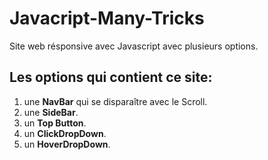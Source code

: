 # Javacript-Many-Tricks
Site web résponsive avec Javascript avec plusieurs options.
## Les options qui contient ce site:
1. une **NavBar** qui se disparaître avec le Scroll.	
2. une **SideBar**.
3. un **Top Button**.
4. un **ClickDropDown**.
5. un **HoverDropDown**.
